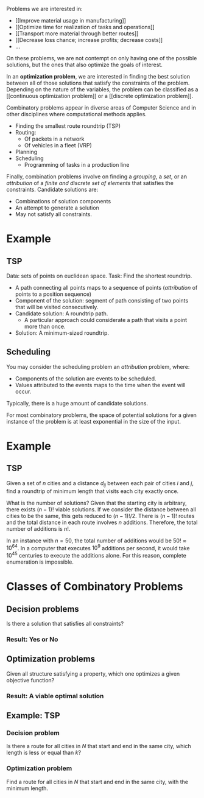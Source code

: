 Problems we are interested in:

* [[Improve material usage in manufacturing]]
* [[Optimize time for realization of tasks and operations]]
* [[Transport more material through better routes]]
* [[Decrease loss chance; increase profits; decrease costs]]
* …

On these problems, we are not contempt on only having one of the possible solutions, but the ones that also optimize the goals of interest.

In an **optimization problem**, we are interested in finding the best solution between all of those solutions that satisfy the constraints of the problem. Depending on the nature of the variables, the problem can be classified as a [[continuous optimization problem]] or a [[discrete optimization problem]].

Combinatory problems appear in diverse areas of Computer Science and in other disciplines where computational methods applies.

* Finding the smallest route roundtrip (TSP)
* Routing:
    - Of packets in a network
    - Of vehicles in a fleet (VRP)
* Planning
* Scheduling
    - Programming of tasks in a production line

Finally, combination problems involve on finding a *grouping*, a *set*, or an *attribution* of a *finite and discrete set of elements* that satisfies the constraints.
Candidate solutions are:
* Combinations of solution components
* An attempt to generate a solution
* May not satisfy all constraints.
# Example

## TSP

Data: sets of points on euclidean space.
Task: Find the shortest roundtrip.
* A path connecting all points maps to a sequence of points (*attribution* of points to a position sequence)
* Component of the solution: segment of path consisting of two points that will be visited consecutively.
* Candidate solution: A roundtrip path.
  + A particular approach could considerate a path that visits a point more than once.
* Solution: A minimum-sized roundtrip.

## Scheduling

You may consider the scheduling problem an *attribution* problem, where:
* Components of the solution are events to be scheduled.
* Values attributed to the events maps to the time when the event will occur.

Typically, there is a huge amount of candidate solutions.

For most combinatory problems, the space of potential solutions for a given instance of the problem is at least exponential in the size of the input.

# Example

## TSP

Given a set of $n$ cities and a distance $d_{ij}$ between each pair of cities $i$ and $j$, find a roundtrip of minimum length that visits each city exactly once.

What is the number of solutions?
Given that the starting city is arbitrary, there exists $(n-1)!$ viable solutions.
If we consider the distance between all cities to be the same, this gets reduced to $(n-1)!/2$.
There is $(n-1)!$ routes and the total distance in each route involves $n$ additions. Therefore, the total number of additions is $n!$.

In an instance with $n = 50$, the total number of additions would be $50! \approx 10^{64}$.
In a computer that executes $10^9$ additions per second, it would take $10^{45}$ centuries to execute the additions alone. For this reason, complete enumeration is impossible.

# Classes of Combinatory Problems

## Decision problems

Is there a solution that satisfies all constraints?

### Result: Yes or No

## Optimization problems

Given all structure satisfying a property, which one optimizes a given objective function?

### Result: A viable optimal solution

## Example: TSP

### Decision problem

Is there a route for all cities in $N$ that start and end in the same city, which length is less or equal than $k$?

### Optimization problem

Find a route for all cities in $N$ that start and end in the same city, with the minimum length.
